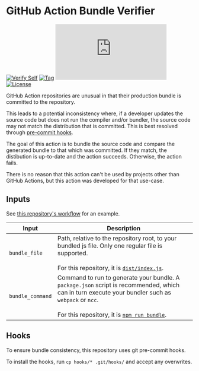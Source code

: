 # GitHub Action Bundle Verifier

[![Verify Self](https://github.com/tetchel/bundle-verifier-action/workflows/Verify%20Self/badge.svg)](https://github.com/tetchel/bundle-verifier-action/actions?query=workflow%3A%22Verify+Self%22)
[![Tag](https://img.shields.io/github/v/tag/tetchel/bundle-verifier-action)](https://github.com/tetchel/bundle-verifier-action/tags)
[![Bundle Size](https://img.shields.io/github/size/tetchel/bundle-verifier-action/dist/index.js)](./dist/)
[![License](https://img.shields.io/github/license/tetchel/bundle-verifier-action)](./LICENSE)

GitHub Action repositories are unusual in that their production bundle is committed to the repository.

This leads to a potential inconsistency where, if a developer updates the source code but does not run the compiler and/or bundler, the source code may not match the distribution that is committed. This is best resolved through [pre-commit hooks](#hooks).

The goal of this action is to bundle the source code and compare the generated bundle to that which was committed. If they match, the distibution is up-to-date and the action succeeds. Otherwise, the action fails.

There is no reason that this action can't be used by projects other than GitHub Actions, but this action was developed for that use-case.

## Inputs

See [this repository's workflow](./.github/workflows/verify-self.yml) for an example.

| Input | Description |
| ---   | --- |
| `bundle_file` | Path, relative to the repository root, to your bundled js file. Only one regular file is supported. <br><br>For this repository, it is [`dist/index.js`](./dist/index.js). |
| `bundle_command`| Command to run to generate your bundle. A `package.json` script is recommended, which can in turn execute your bundler such as `webpack` or `ncc`.<br><br>For this repository, it is [`npm run bundle`](./package.json#L8). |

## Hooks
To ensure bundle consistency, this repository uses git pre-commit hooks.

To install the hooks, run `cp hooks/* .git/hooks/` and accept any overwrites.
